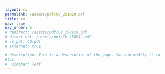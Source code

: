 ```yaml
---
layout: cv 
permalink: /assets/pdf/CV_251010.pdf
title: cv
nav: true
nav_order: 5
# redirect: /assets/pdf/CV_250919.pdf
# direct_url: /assets/pdf/CV_250919.pdf
# cv_pdf: CV.pdf
# external: true

# description: This is a description of the page. You can modify it in '_pages/cv.md'. You can also change or remove the top pdf download button.
#toc:
#  sidebar: left
---
```

